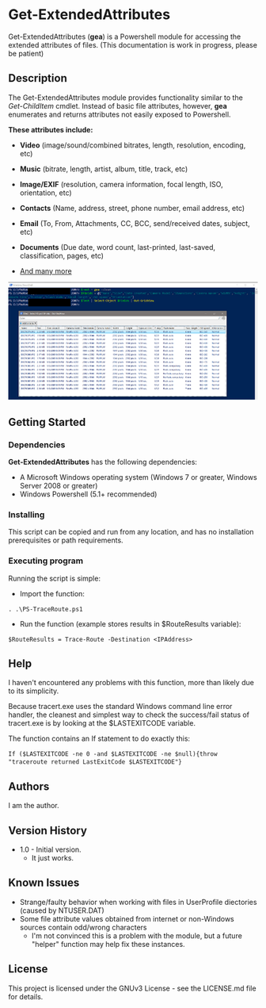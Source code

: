 # Get-ExtendedAttributes

Get-ExtendedAttributes (**gea**) is a Powershell module for accessing the extended attributes of files.
(This documentation is work in progress, please be patient)

## Description

The Get-ExtendedAttributes module provides functionality similar to the *Get-ChildItem* cmdlet. Instead of basic file attributes, however, **gea** enumerates and returns attributes not easily exposed to Powershell.

**These attributes include:**

* **Video** (image/sound/combined bitrates, length, resolution, encoding, etc)
* **Music** (bitrate, length, artist, album, title, track, etc)
* **Image/EXIF** (resolution, camera information, focal length, ISO, orientation, etc)
* **Contacts** (Name, address, street, phone number, email address, etc)
* **Email** (To, From, Attachments, CC, BCC, send/received dates, subject, etc)
* **Documents** (Due date, word count, last-printed, last-saved, classification, pages, etc)

* [And many more](https://stackoverflow.com/questions/22382010/what-options-are-available-for-shell32-folder-getdetailsof/62279888#62279888)

![Example of Photo management](/.github/images/photosexample.png)


## Getting Started

### Dependencies

**Get-ExtendedAttributes** has the following dependencies:
* A Microsoft Windows operating system (Windows 7 or greater, Windows Server 2008 or greater)
* Windows Powershell (5.1+ recommended)


### Installing
This script can be copied and run from any location, and has no installation prerequisites or path requirements.

### Executing program

Running the script is simple:

* Import the function:
```
. .\PS-TraceRoute.ps1
```

* Run the function (example stores results in $RouteResults variable):
```
$RouteResults = Trace-Route -Destination <IPAddress>
```


## Help

I haven't encountered any problems with this function, more than likely due to its simplicity.

Because tracert.exe uses the standard Windows command line error handler, the cleanest and simplest way to check the success/fail status of tracert.exe is by looking at the $LASTEXITCODE variable.

The function contains an If statement to do exactly this:
```
If ($LASTEXITCODE -ne 0 -and $LASTEXITCODE -ne $null){throw "traceroute returned LastExitCode $LASTEXITCODE"}
```

## Authors

I am the author.

## Version History

* 1.0 - Initial version.
    * It just works.

## Known Issues
* Strange/faulty behavior when working with files in UserProfile diectories (caused by NTUSER.DAT)
* Some file attribute values obtained from internet or non-Windows sources contain odd/wrong characters
    * I'm not convinced this is a problem with the module, but a future "helper" function may help fix these instances.

## License

This project is licensed under the GNUv3 License - see the LICENSE.md file for details.
